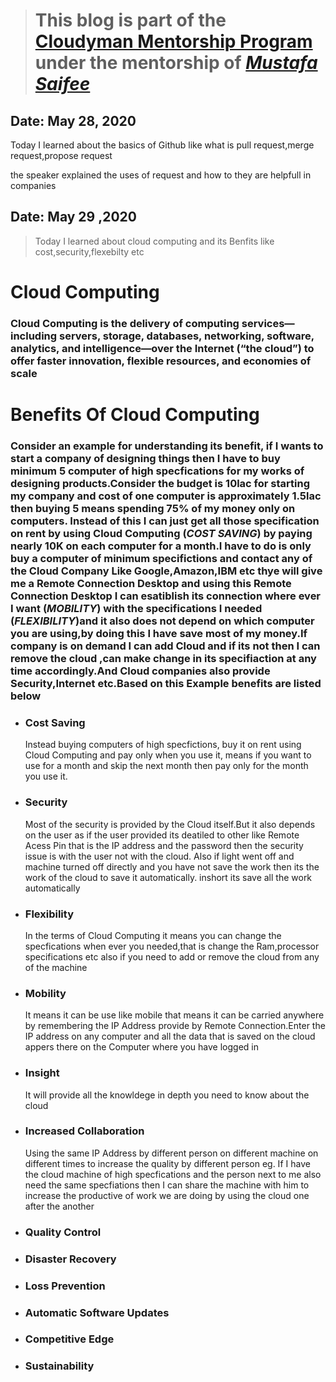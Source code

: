 > # This blog is part of the **[Cloudyman Mentorship Program](https://t.co/78sRvCvYiO?amp=1)** under the mentorship of *[Mustafa Saifee](https://www.linkedin.com/in/saifeemustafaq/)*

## Date: May 28, 2020

Today I learned about the basics of Github like what is pull request,merge request,propose request

the speaker explained the uses of request and how to they are helpfull in companies

## Date: May 29 ,2020

> Today I learned about cloud computing and its Benfits like cost,security,flexebilty etc

# Cloud Computing

### Cloud Computing is the delivery of computing services—including servers, storage, databases, networking, software, analytics, and intelligence—over the Internet (“the cloud”) to offer faster innovation, flexible resources, and economies of scale

# Benefits Of Cloud Computing

### Consider an example for understanding its benefit, if I wants to start a company of designing things then I have to buy minimum 5 computer of high specfications for my works of designing products.Consider the budget is 10lac for starting my company and cost of one computer is approximately 1.5lac then buying 5 means spending 75% of my money only on computers. Instead of this I can just get all those specification on rent by using Cloud Computing (***COST SAVING***) by paying nearly 10K on each computer for a month.I have to do is only buy a computer of minimum specifictions and contact any of the Cloud Company Like Google,Amazon,IBM etc thye will give me a Remote Connection Desktop and using this Remote Connection Desktop I can esatiblish its connection where ever I want (***MOBILITY***) with the specifications I needed (***FLEXIBILITY***)and it also does not depend on which computer you are using,by doing this I have save most of my money.If company is on demand I can add Cloud and if its not then I can remove the cloud ,can make change in its specifiaction at any time accordingly.And Cloud companies also provide Security,Internet etc.Based on this Example benefits are listed below

- ### Cost Saving
  Instead buying computers of high specfictions, buy it on rent using Cloud Computing and pay only when you use it, means if you want to use for a month and skip the next month then pay only for the month you use it.

- ### Security
  Most of the security is provided by the Cloud itself.But it also depends on the user as if the user provided its deatiled to other like Remote Acess Pin that is the IP address and the password then the security issue is with the user not with the cloud. Also if light went off and machine turned off directly and you have not save the work then its the work of the cloud to save it automatically. inshort its save all the work automatically
  
- ### Flexibility
    In the terms of Cloud Computing it means you can change the specfications when ever you needed,that is change the Ram,processor specifications etc also if you need to add or remove the cloud from any of the machine 

- ### Mobility
  It means it can be use like mobile that means it can be carried anywhere by remembering the IP Address provide by Remote Connection.Enter the IP address on any computer and all the data that is saved on the cloud appers there on the Computer where you have logged in   

- ### Insight
  It will provide all the knowldege in depth you need to know about the cloud 

- ### Increased Collaboration
  Using the same IP Address by different person on different machine on different times to increase the quality by different person
  eg. If I have the cloud machine of high specfications and the person next to me also need the same specfiations then I can share the machine with him to increase the productive of work we are doing by using the cloud one after the another

- ### Quality Control

- ### Disaster Recovery

- ### Loss Prevention

- ### Automatic Software Updates

- ### Competitive Edge

- ### Sustainability
